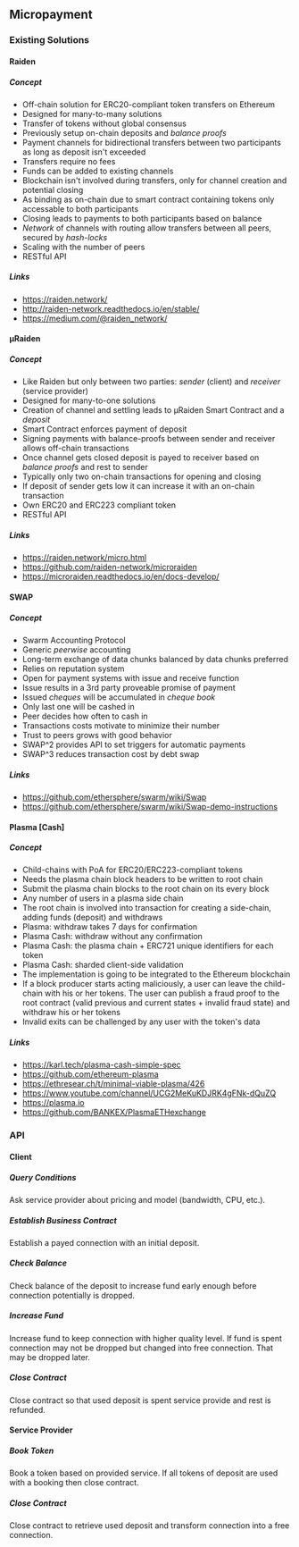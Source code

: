## Micropayment

### Existing Solutions

#### Raiden

##### Concept

- Off-chain solution for ERC20-compliant token transfers on Ethereum
- Designed for many-to-many solutions
- Transfer of tokens without global consensus
- Previously setup on-chain deposits and *balance proofs*
- Payment channels for bidirectional transfers between two participants as long as deposit isn't exceeded
- Transfers require no fees
- Funds can be added to existing channels
- Blockchain isn't involved during transfers, only for channel creation and potential closing
- As binding as on-chain due to smart contract containing tokens only accessable to both participants
- Closing leads to payments to both participants based on balance
- *Network* of channels with routing allow transfers between all peers, secured by *hash-locks*
- Scaling with the number of peers
- RESTful API

##### Links

- https://raiden.network/
- http://raiden-network.readthedocs.io/en/stable/
- https://medium.com/@raiden_network/

#### µRaiden

##### Concept

- Like Raiden but only between two parties: *sender* (client) and *receiver* (service provider)
- Designed for many-to-one solutions
- Creation of channel and settling leads to µRaiden Smart Contract and a *deposit*
- Smart Contract enforces payment of deposit
- Signing payments with balance-proofs between sender and receiver allows off-chain transactions
- Once channel gets closed deposit is payed to receiver based on *balance proofs* and rest to sender
- Typically only two on-chain transactions for opening and closing
- If deposit of sender gets low it can increase it with an on-chain transaction
- Own ERC20 and ERC223 compliant token
- RESTful API

##### Links

- https://raiden.network/micro.html
- https://github.com/raiden-network/microraiden
- https://microraiden.readthedocs.io/en/docs-develop/

#### SWAP

##### Concept

- Swarm Accounting Protocol
- Generic *peerwise* accounting
- Long-term exchange of data chunks balanced by data chunks preferred
- Relies on reputation system
- Open for payment systems with issue and receive function
- Issue results in a 3rd party proveable promise of payment
- Issued *cheques* will be accumulated in *cheque book*
- Only last one will be cashed in
- Peer decides how often to cash in
- Transactions costs motivate to minimize their number
- Trust to peers grows with good behavior
- SWAP^2 provides API to set triggers for automatic payments
- SWAP^3 reduces transaction cost by debt swap

##### Links

- https://github.com/ethersphere/swarm/wiki/Swap
- https://github.com/ethersphere/swarm/wiki/Swap-demo-instructions

#### Plasma [Cash]

##### Concept

- Child-chains with PoA for ERC20/ERC223-compliant tokens
- Needs the plasma chain block headers to be written to root chain
- Submit the plasma chain blocks to the root chain on its every block
- Any number of users in a plasma side chain
- The root chain is involved into transaction for creating a side-chain, adding funds (deposit) and withdraws
- Plasma: withdraw takes 7 days for confirmation
- Plasma Cash: withdraw without any confirmation
- Plasma Cash: the plasma chain + ERC721 unique identifiers for each token
- Plasma Cash: sharded client-side validation
- The implementation is going to be integrated to the Ethereum blockchain
- If a block producer starts acting maliciously, a user can leave the child-chain with his or her tokens. The user can publish a fraud proof to the root contract (valid previous and current states + invalid fraud state) and withdraw his or her tokens
- Invalid exits can be challenged by any user with the token's data

##### Links

- https://karl.tech/plasma-cash-simple-spec
- https://github.com/ethereum-plasma
- https://ethresear.ch/t/minimal-viable-plasma/426
- https://www.youtube.com/channel/UCG2MeKuKDJRK4gFNk-dQuZQ
- https://plasma.io
- https://github.com/BANKEX/PlasmaETHexchange

### API

#### Client

##### Query Conditions

Ask service provider about pricing and model (bandwidth, CPU, etc.).

##### Establish Business Contract

Establish a payed connection with an initial deposit.

##### Check Balance

Check balance of the deposit to increase fund early enough before
connection potentially is dropped.

##### Increase Fund

Increase fund to keep connection with higher quality level. If
fund is spent connection may not be dropped but changed into
free connection. That may be dropped later.

##### Close Contract

Close contract so that used deposit is spent service provide and
rest is refunded.

#### Service Provider

##### Book Token

Book a token based on provided service. If all tokens of deposit
are used with a booking then close contract.

##### Close Contract

Close contract to retrieve used deposit and transform connection
into a free connection.

